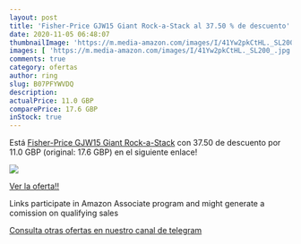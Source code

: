 ```yaml
---
layout: post
title: 'Fisher-Price GJW15 Giant Rock-a-Stack al 37.50 % de descuento'
date: 2020-11-05 06:48:07
thumbnailImage: 'https://m.media-amazon.com/images/I/41Yw2pkCtHL._SL200_.jpg'
images: [ 'https://m.media-amazon.com/images/I/41Yw2pkCtHL._SL200_.jpg' ]
comments: true
category: ofertas
author: ring
slug: B07PFYWVDQ
description:
actualPrice: 11.0 GBP
comparePrice: 17.6 GBP
inStock: true
---
```


Está [Fisher-Price GJW15 Giant Rock-a-Stack](https://www.amazon.co.uk/dp/B07PFYWVDQ/?tag=tolees0a-21) con 37.50 de descuento por 11.0 GBP (original: 17.6 GBP) en el siguiente enlace!

[![](https://m.media-amazon.com/images/I/41Yw2pkCtHL._SL200_.jpg)](https://www.amazon.co.uk/dp/B07PFYWVDQ/?tag=tolees0a-21)

[Ver la oferta!!](https://www.amazon.co.uk/dp/B07PFYWVDQ/?tag=tolees0a-21)

Links participate in Amazon Associate program and might generate a comission on qualifying sales

[Consulta otras ofertas en nuestro canal de telegram](https://t.me/s/ofertas25)
